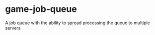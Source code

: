 game-job-queue
==============

A job queue with the ability to spread processing the queue to multiple servers
